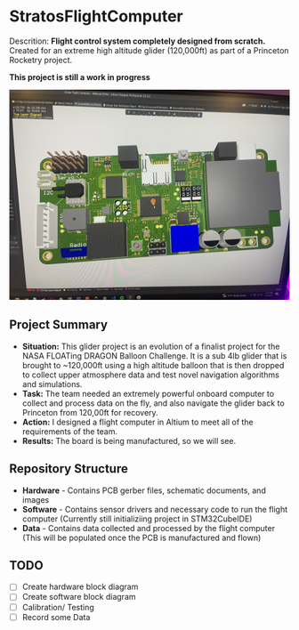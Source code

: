 # StratosFlightComputer
Descrition: **Flight control system completely designed from scratch.** Created for an extreme high altitude glider (120,000ft) as part of a Princeton Rocketry project.

**This project is still a work in progress**

![screenshot of 3d render of PCB](IMG_2616.jpeg)

## Project Summary
 - **Situation:** This glider project is an evolution of a finalist project for the NASA FLOATing DRAGON Balloon Challenge. It is a sub 4lb glider that is brought to ~120,000ft using a high altitude balloon that is then dropped to collect upper atmosphere data and test novel navigation algorithms and simulations.
 - **Task:** The team needed an extremely powerful onboard computer to collect and process data on the fly, and also navigate the glider back to Princeton from 120,00ft for recovery.
 - **Action:** I designed a flight computer in Altium to meet all of the requirements of the team.
 - **Results:** The board is being manufactured, so we will see.

## Repository Structure
 - **Hardware** - Contains PCB gerber files, schematic documents, and images
 - **Software** - Contains sensor drivers and necessary code to run the flight computer (Currently still initializiing project in STM32CubeIDE)
 - **Data** - Contains data collected and processed by the flight computer (This will be populated once the PCB is manufactured and flown)

## TODO
 - [ ] Create hardware block diagram
 - [ ] Create software block diagram
 - [ ] Calibration/ Testing
 - [ ] Record some Data
